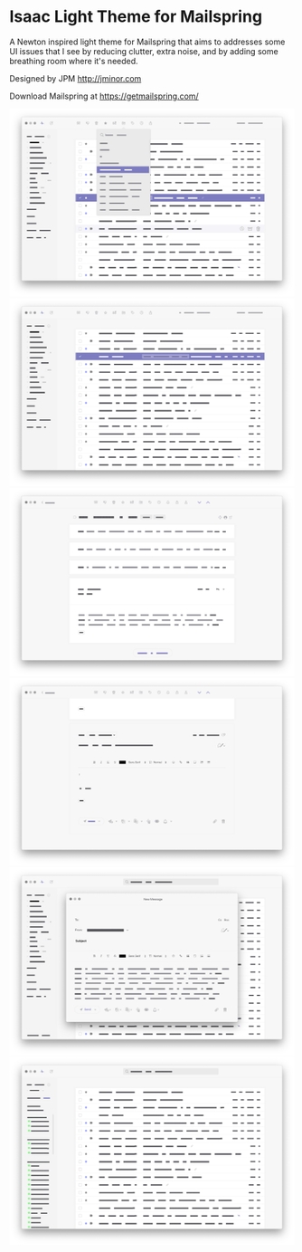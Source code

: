 # Isaac Light Theme for Mailspring

A Newton inspired light theme for Mailspring that aims to addresses some UI issues that I see by reducing clutter, extra noise, and by adding some breathing room where it's needed.

Designed by JPM http://jminor.com

Download Mailspring at https://getmailspring.com/

![](./preview-1.png)
![](./preview-2.png)
![](./preview-3.png)
![](./preview-4.png)
![](./preview-5.png)
![](./preview-6.png)
